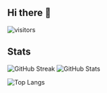 ## Hi there 👋

<!--
**rlbc/rlbc** is a ✨ _special_ ✨ repository because its `README.md` (this file) appears on your GitHub profile.

Here are some ideas to get you started:

- 🔭 I’m currently working on ...
- 🌱 I’m currently learning ...
- 👯 I’m looking to collaborate on ...
- 🤔 I’m looking for help with ...
- 💬 Ask me about ...
- 📫 How to reach me: ...
- 😄 Pronouns: ...
- ⚡ Fun fact: ...
-->

![visitors](https://visitor-badge.laobi.icu/badge?page_id=rlbc.rlbc)

## Stats

  ![GitHub Streak](https://github-readme-streak-stats.herokuapp.com/?user=rlbc) ![GitHub Stats](https://github-readme-stats.vercel.app/api?username=rlbc&count_private=true&show_icons=true)

  ![Top Langs](https://github-readme-stats.vercel.app/api/top-langs/?username=rlbc&hide=r%20markdown&langs_count=5&layout=compact&show_icons=true&count_private=true)
